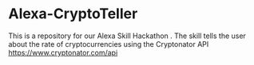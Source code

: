 # Alexa-CryptoTeller
This is a repository for our Alexa Skill Hackathon . The skill tells the user about the rate of cryptocurrencies using the Cryptonator API https://www.cryptonator.com/api


